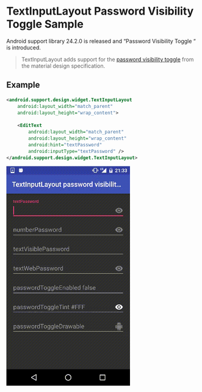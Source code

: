# TextInputLayout Password Visibility Toggle Sample

Android support library 24.2.0 is released and  “Password Visibility Toggle “ is introduced.

> TextInputLayout adds support for the [password visibility toggle](https://material.google.com/components/text-fields.html#text-fields-required-fields) from the material design specification.


## Example

```xml
<android.support.design.widget.TextInputLayout
    android:layout_width="match_parent"
    android:layout_height="wrap_content">

    <EditText
        android:layout_width="match_parent"
        android:layout_height="wrap_content"
        android:hint="textPassword"
        android:inputType="textPassword" />
</android.support.design.widget.TextInputLayout>
```


![image](./arts/TextInputLayout_Password_Visibility_Toggle_Sample.gif)


